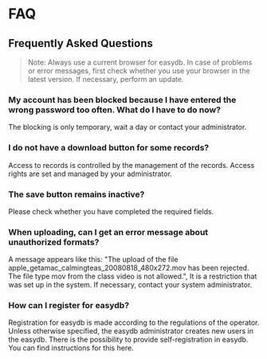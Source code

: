 # FAQ

## Frequently Asked Questions 

> Note: Always use a current browser for easydb. In case of problems or error messages, first check whether you use your browser in the latest version. If necessary, perform an update.

### My account has been blocked because I have entered the wrong password too often. What do I have to do now?

The blocking is only temporary, wait a day or contact your administrator.

### I do not have a download button for some records?

Access to records is controlled by the management of the records. Access rights are set and managed by your administrator.

### The save button remains inactive?

Please check whether you have completed the required fields.

### When uploading, can I get an error message about unauthorized formats?

A message appears like this: "The upload of the file apple_getamac_calmingteas_20080818_480x272.mov has been rejected. The file type mov from the class video is not allowed.", It is a restriction that was set up in the system. If necessary, contact your system administrator.

### How can I register for easydb?

Registration for easydb is made according to the regulations of the operator. Unless otherwise specified, the easydb administrator creates new users in the easydb. There is the possibility to provide self-registration in easydb. You can find instructions for this here.